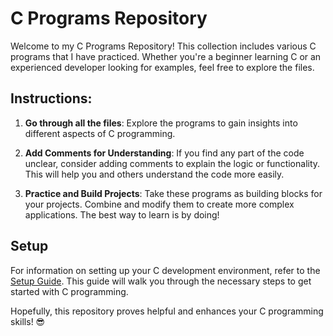 # C Programs Repository

Welcome to my C Programs Repository! This collection includes various C programs that I have practiced. Whether you're a beginner learning C or an experienced developer looking for examples, feel free to explore the files.

## Instructions:

1. **Go through all the files**: Explore the programs to gain insights into different aspects of C programming.

2. **Add Comments for Understanding**: If you find any part of the code unclear, consider adding comments to explain the logic or functionality. This will help you and others understand the code more easily.

3. **Practice and Build Projects**: Take these programs as building blocks for your projects. Combine and modify them to create more complex applications. The best way to learn is by doing!

## Setup

For information on setting up your C development environment, refer to the [Setup Guide](Setup.md). This guide will walk you through the necessary steps to get started with C programming.

Hopefully, this repository proves helpful and enhances your C programming skills! 😎
